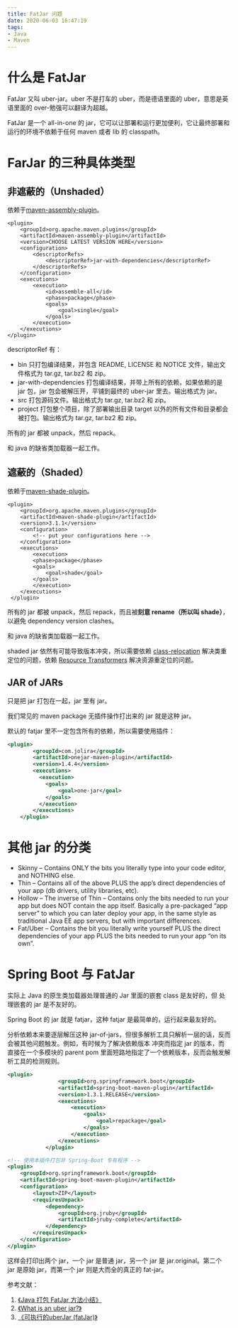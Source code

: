 ```yaml
---
title: FatJar 问题
date: 2020-06-03 16:47:19
tags:
- Java
- Maven
---
```

# 什么是 FatJar

FatJar 又叫 uber-jar。uber 不是打车的 uber，而是德语里面的 uber，意思是英语里面的 over-勉强可以翻译为超越。

FatJar 是一个 all-in-one 的 jar，它可以让部署和运行更加便利，它让最终部署和运行的环境不依赖于任何 maven 或者 lib 的 classpath。

# FarJar 的三种具体类型

## 非遮蔽的（Unshaded）

依赖于[maven-assembly-plugin][1]。

```
<plugin>
    <groupId>org.apache.maven.plugins</groupId>
    <artifactId>maven-assembly-plugin</artifactId>
    <version>CHOOSE LATEST VERSION HERE</version>
    <configuration>
        <descriptorRefs>
            <descriptorRef>jar-with-dependencies</descriptorRef>
        </descriptorRefs>
    </configuration>
    <executions>
        <execution>
            <id>assemble-all</id>
            <phase>package</phase>
            <goals>
                <goal>single</goal>
            </goals>
        </execution>
    </executions>
</plugin>
```

descriptorRef 有：

 - bin 只打包编译结果，并包含 README, LICENSE 和 NOTICE 文件，输出文件格式为 tar.gz, tar.bz2 和 zip。
 - jar-with-dependencies 打包编译结果，并带上所有的依赖，如果依赖的是 jar 包，jar 包会被解压开，平铺到最终的 uber-jar 里去。输出格式为 jar。
 - src 打包源码文件。输出格式为 tar.gz, tar.bz2 和 zip。
 - project 打包整个项目，除了部署输出目录 target 以外的所有文件和目录都会被打包。输出格式为 tar.gz, tar.bz2 和 zip。

所有的 jar 都被 unpack，然后 repack。

和 java 的缺省类加载器一起工作。

## 遮蔽的（Shaded）

依赖于[maven-shade-plugin][2]。

```
<plugin>
    <groupId>org.apache.maven.plugins</groupId>
    <artifactId>maven-shade-plugin</artifactId>
    <version>3.1.1</version>
    <configuration>
        <!-- put your configurations here -->
    </configuration>
    <executions>
        <execution>
        <phase>package</phase>
        <goals>
            <goal>shade</goal>
        </goals>
        </execution>
    </executions>
 </plugin>
```

所有的 jar 都被 unpack，然后 repack，而且被**刻意 rename（所以叫 shade）**，以避免 dependency version clashes。

和 java 的缺省类加载器一起工作。

shaded jar 依然有可能导致版本冲突，所以需要依赖 [class-relocation][3] 解决类重定位的问题，依赖 [Resource Transformers][4] 解决资源重定位的问题。

## JAR of JARs

只是把 jar 打包在一起，jar 里有 jar。

我们常见的 maven package 无插件操作打出来的 jar 就是这种 jar。

默认的 fatjar 里不一定包含所有的依赖，所以需要使用插件：

```xml
<plugin>
        <groupId>com.jolira</groupId>
        <artifactId>onejar-maven-plugin</artifactId>
        <version>1.4.4</version>
        <executions>
          <execution>
            <goals>
                <goal>one-jar</goal>
            </goals>
          </execution>
        </executions>
    </plugin>
```

# 其他 jar 的分类

 - Skinny – Contains ONLY the bits you literally type into your code editor, and NOTHING else.
 - Thin – Contains all of the above PLUS the app’s direct dependencies of your app (db drivers, utility libraries, etc).
 - Hollow – The inverse of Thin – Contains only the bits needed to run your app but does NOT contain the app itself. Basically a pre-packaged “app server” to which you can later deploy your app, in the same style as traditional Java EE app servers, but with important differences.
 - Fat/Uber – Contains the bit you literally write yourself PLUS the direct dependencies of your app PLUS the bits needed to run your app “on its own”.

# Spring Boot 与 FatJar

实际上 Java 的原生类加载器处理普通的 Jar 里面的嵌套 class 是友好的，但 处理嵌套的 jar 是不友好的。

Spring Boot 的 jar 就是 fatjar，这种 fatjar 是最简单的，运行起来最友好的。

分析依赖本来要逐层解压这种 jar-of-jars，但很多解析工具只解析一层的话，反而会被其他问题触发。例如，有时候为了解决依赖版本 冲突而指定 jar 的版本，而直接在一个多模块的 parent pom 里面短路地指定了一个依赖版本，反而会触发解析工具的检测规则。

```xml
<plugin>
                <groupId>org.springframework.boot</groupId>
                <artifactId>spring-boot-maven-plugin</artifactId>
                <version>1.3.1.RELEASE</version>
                <executions>
                    <execution>
                        <goals>
                            <goal>repackage</goal>
                        </goals>
                    </execution>
                </executions>
            </plugin>

<!-- 使用本插件打包非 Spring-Boot 专有程序 -->
<plugin>
    <groupId>org.springframework.boot</groupId>
    <artifactId>spring-boot-maven-plugin</artifactId>
    <configuration>
        <layout>ZIP</layout>
        <requiresUnpack>
            <dependency>
                <groupId>org.jruby</groupId>
                <artifactId>jruby-complete</artifactId>
            </dependency>
        </requiresUnpack>
    </configuration>
</plugin>
```
 
这样会打印出两个 jar，一个 jar 是普通 jar，另一个 jar 是 jar.original。第二个 jar 是原始 jar，而第一个 jar 则是大而全的真正的 fat-jar。

参考文献：

 1. [《Java 打包 FatJar 方法小结》][5]
 2. [《What is an uber jar?》][6]
 3. [《可执行的uberJar (fatJar)》][7]

  [1]: http://maven.apache.org/plugins/maven-assembly-plugin/
  [2]: http://maven.apache.org/plugins/maven-shade-plugin/
  [3]: http://maven.apache.org/plugins/maven-shade-plugin/examples/class-relocation.html
  [4]: http://maven.apache.org/plugins/maven-shade-plugin/examples/resource-transformers.html
  [5]: https://yq.aliyun.com/articles/630208?utm_content=m_1000014409
  [6]: https://stackoverflow.com/questions/11947037/what-is-an-uber-jar
  [7]: https://luyiisme.github.io/2017/01/16/fatjar/
